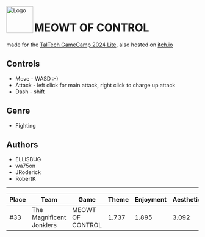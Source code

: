 <img align="left" width="70" height="70" src="https://github.com/user-attachments/assets/3467ce8b-5bb5-4eda-9ebc-81cec5b8a155" alt="Logo">

# MEOWT OF CONTROL
made for the [TalTech GameCamp 2024 Lite](https://gamecamp.ituk.ee/), also hosted on [itch.io](https://ellisbug.itch.io/meowt-of-control)

## Controls
+ Move - WASD :-)
+ Attack - left click for main attack, right click to charge up attack
+ Dash - shift

## Genre
+ Fighting

## Authors
+ ELLISBUG
+ wa75on
+ JRoderick
+ RobertK

---

| Place | Team                     | Game             | Theme | Enjoyment | Aesthetics | Innovation | Bonus | Total |
|-------|--------------------------|------------------|-------|-----------|------------|------------|-------|-------|
| #33   | The Magnificent Jonklers | MEOWT OF CONTROL | 1.737 | 1.895     | 3.092      | 1.395      | 1.671 | 1.96  |
